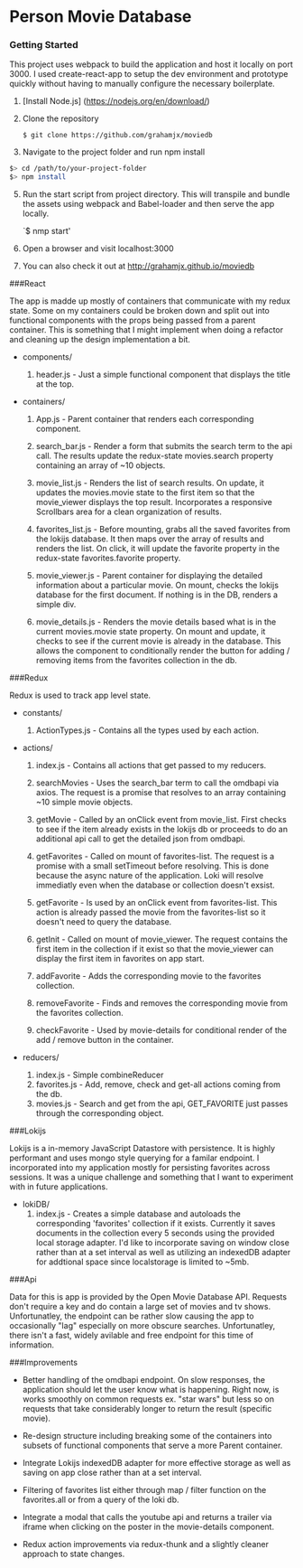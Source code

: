 # Person Movie Database

### Getting Started

This project uses webpack to build the application and host it locally on port 3000.
I used create-react-app to setup the dev environment and prototype quickly without having to manually
configure the necessary boilerplate.

1. [Install Node.js] (https://nodejs.org/en/download/)
2. Clone the repository

    `$ git clone https://github.com/grahamjx/moviedb`

3. Navigate to the project folder and run npm install

  ```bash
  $> cd /path/to/your-project-folder
  $> npm install
  ```

5. Run the start script from project directory. This will transpile and bundle the assets using webpack
   and Babel-loader and then serve the app locally.

    `$ nmp start'

6. Open a browser and visit localhost:3000

7. You can also check it out at http://grahamjx.github.io/moviedb

###React

The app is madde up mostly of containers that communicate with my redux state. Some on my containers could be broken down and split out into functional components with the props being passed from a parent container. This is something that I might implement when doing a refactor and cleaning up the design implementation a bit.

* components/
  1. header.js - Just a simple functional component that displays the title at the top.

* containers/
  1. App.js - Parent container that renders each corresponding component.

  2. search_bar.js - Render a form that submits the search term to the api call. The results update the redux-state movies.search property containing an array of ~10 objects.

  3. movie_list.js - Renders the list of search results. On update, it updates the movies.movie state to the first item so that the movie_viewer displays the top result. Incorporates a responsive Scrollbars area for a clean organization of results.

  4. favorites_list.js - Before mounting, grabs all the saved favorites from the lokijs database. It    then maps over the array of results and renders the list. On click, it will update the favorite property in the redux-state favorites.favorite property.

  5. movie_viewer.js - Parent container for displaying the detailed information about a particular movie.
  On mount, checks the lokijs database for the first document. If nothing is in the DB, renders a simple div.

  6. movie_details.js - Renders the movie details based what is in the current movies.movie state property. On mount and update, it checks to see if the current movie is already in the database. This allows the component to conditionally render the button for adding / removing items from the favorites collection in the db.


###Redux

Redux is used to track app level state.

* constants/
    1. ActionTypes.js - Contains all the types used by each action.

* actions/
    1. index.js - Contains all actions that get passed to my reducers.

  2. searchMovies - Uses the search_bar term to call the omdbapi via axios. The request is a promise that resolves to an array containing ~10 simple movie objects.

  3. getMovie - Called by an onClick event from movie_list. First checks to see if the item already exists in the lokijs db or proceeds to do an additional api call to get the detailed json from omdbapi.

  4. getFavorites - Called on mount of favorites-list. The request is a promise with a small setTimeout before resolving. This is done because the async nature of the application. Loki will resolve immediatly even when the database or collection doesn't exsist.

  5. getFavorite - Is used by an onClick event from favorites-list. This action is already passed the movie from the favorites-list so it doesn't need to query the database.

  6. getInit - Called on mount of movie_viewer. The request contains the first item in the collection if it exist so that the movie_viewer can display the first item in favorites on app start.

  7. addFavorite - Adds the corresponding movie to the favorites collection.

  8. removeFavorite - Finds and removes the corresponding movie from the favorites collection.

  9. checkFavorite - Used by movie-details for conditional render of the add / remove button in the container.   

* reducers/
  1. index.js - Simple combineReducer
  2. favorites.js - Add, remove, check and get-all actions coming from the db.
  3. movies.js - Search and get from the api, GET_FAVORITE just passes through the corresponding object.

###Lokijs

Lokijs is a in-memory JavaScript Datastore with persistence. It is highly performant and uses mongo style querying for a familar endpoint. I incorporated into my application mostly for persisting favorites across sessions. It was a unique challenge and something that I want to experiment with in future applications.

* lokiDB/
    1. index.js - Creates a simple database and autoloads the corresponding 'favorites' collection if it exists. Currently it saves documents in the collection every 5 seconds using the provided local storage adapter. I'd like to incorporate saving on window close rather than at a set interval as well as utilizing an indexedDB adapter for addtional space since localstorage is limited to ~5mb.


###Api

Data for this is app is provided by the Open Movie Database API. Requests don't require a key and do contain a large set of movies and tv shows. Unfortunatley, the endpoint can be rather slow causing the app to occasionally "lag" especially on more obscure searches. Unfortunatley, there isn't a fast, widely avilable and free endpoint for this time of information.

###Improvements

* Better handling of the omdbapi endpoint. On slow responses, the application should let the user know what is happening. Right now, is works smoothly on common requests ex. "star wars" but less so on requests that take considerably longer to return the result (specific movie).

* Re-design structure including breaking some of the containers into subsets of functional components that serve a more Parent container.

* Integrate Lokijs indexedDB adapter for more effective storage as well as saving on app close rather than at a set interval.

* Filtering of favorites list either through map / filter function on the favorites.all or from a query of the loki db.

* Integrate a modal that calls the youtube api and returns a trailer via iframe when clicking on the poster in the movie-details component.

* Redux action improvements via redux-thunk and a slightly cleaner approach to state changes.
